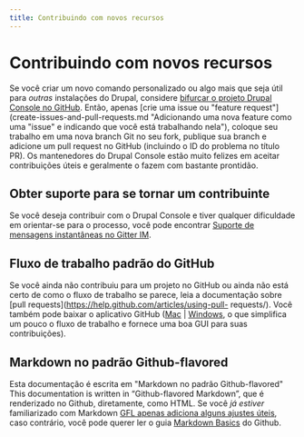 ```yaml
---
title: Contribuindo com novos recursos
---
```

# Contribuindo com novos recursos
Se você criar um novo comando personalizado ou algo mais que seja útil para *outras* instalações do Drupal, considere [bifurcar o projeto Drupal Console no GitHub](get-the-project.md "Fork no projeto Drupal Console e cloná-lo localmente para adicionar sua funcionalidade"). Então, apenas [crie uma issue ou "feature request"](create-issues-and-pull-requests.md "Adicionando uma nova feature como uma "issue" e indicando que você está trabalhando nela"), coloque seu trabalho em uma nova branch Git no seu fork, publique sua branch e adicione um pull request no GitHub (incluindo o ID do problema no título PR). Os mantenedores do Drupal Console estão muito felizes em aceitar contribuições úteis e geralmente o fazem com bastante prontidão.

## Obter suporte para se tornar um contribuinte
Se você deseja contribuir com o Drupal Console e tiver qualquer dificuldade em orientar-se para o processo, você pode encontrar [Suporte de mensagens instantâneas no Gitter IM](https://gitter.im/hechoendrupal/DrupalConsole).

## Fluxo de trabalho padrão do GitHub
Se você ainda não contribuiu para um projeto no GitHub ou ainda não está certo de como o fluxo de trabalho se parece, leia a documentação sobre [pull requests](https://help.github.com/articles/using-pull- requests/). Você também pode baixar o aplicativo GitHub ([Mac](https://mac.github.com) | [Windows](https://windows.github.com), o que simplifica um pouco o fluxo de trabalho e fornece uma boa GUI para suas contribuições).

## Markdown no padrão Github-flavored
Esta documentação é escrita em "Markdown no padrão Github-flavored"
This documentation is written in “Github-flavored Markdown”, que é renderizado no Github, diretamente, como HTML. Se você *já estiver* familiarizado com Markdown [GFL apenas adiciona alguns ajustes úteis](https://help.github.com/articles/github-flavored-markdown/ "Markdown no padrão Github-flavored—documentação oficial"), caso contrário, você pode querer ler o guia [Markdown Basics](https://help.github.com/articles/markdown-basics/) do Github.